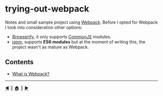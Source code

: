 # trying-out-webpack
Notes and small sample project using [Webpack][1]. Before I opted for Webpack I took into consideration  other options:

* [Browserify][2], it only supports [CommonJS][3] modules.
* [jspm][4], supports **ES6 modules** but at the moment of writing this, the project wasn't as mature as Webpack.

## Contents
* [What is Webpack?][l1]


---
[:arrow_backward:][back] ║ [:house:][home] ║ [:arrow_forward:][next]

<!-- navigation -->
[home]: #
[back]: #
[next]: README/what-is.md


<!-- links -->
[1]: http://webpack.github.io/
[2]: http://browserify.org/
[3]: http://www.commonjs.org/
[4]: http://jspm.io/


<!-- menu -->
[l1]: README/what-is.md
